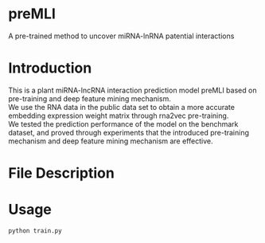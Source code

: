 # preMLI
A pre-trained method to uncover miRNA-lnRNA patential interactions

# Introduction
This is a plant miRNA-lncRNA interaction prediction model preMLI based on pre-training and deep feature mining mechanism.\
We use the RNA data in the public data set to obtain a more accurate embedding expression weight matrix through rna2vec pre-training.\
We tested the prediction performance of the model on the benchmark dataset, and proved through experiments that the introduced pre-training mechanism and deep feature mining mechanism are effective.

# File Description

# Usage
```python train.py```

